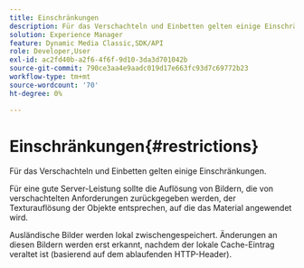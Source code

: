 ```yaml
---
title: Einschränkungen
description: Für das Verschachteln und Einbetten gelten einige Einschränkungen.
solution: Experience Manager
feature: Dynamic Media Classic,SDK/API
role: Developer,User
exl-id: ac2fd40b-a2f6-4f6f-9d10-3da3d701042b
source-git-commit: 790ce3aa4e9aadc019d17e663fc93d7c69772b23
workflow-type: tm+mt
source-wordcount: '70'
ht-degree: 0%

---
```


# Einschränkungen{#restrictions}

Für das Verschachteln und Einbetten gelten einige Einschränkungen.

Für eine gute Server-Leistung sollte die Auflösung von Bildern, die von verschachtelten Anforderungen zurückgegeben werden, der Texturauflösung der Objekte entsprechen, auf die das Material angewendet wird.

Ausländische Bilder werden lokal zwischengespeichert. Änderungen an diesen Bildern werden erst erkannt, nachdem der lokale Cache-Eintrag veraltet ist (basierend auf dem ablaufenden HTTP-Header).

